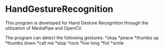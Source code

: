# HandGestureRecognition

This program is developed for Hand Gesture Recognition through the utilization of MediaPipe and OpenCV. 

The program can detect the following gestures:
	*okay
 	*peace
	*thumbs up
	*thumbs down
	*call me
	*stop
	*rock
	*live long
	*fist
	*smile
